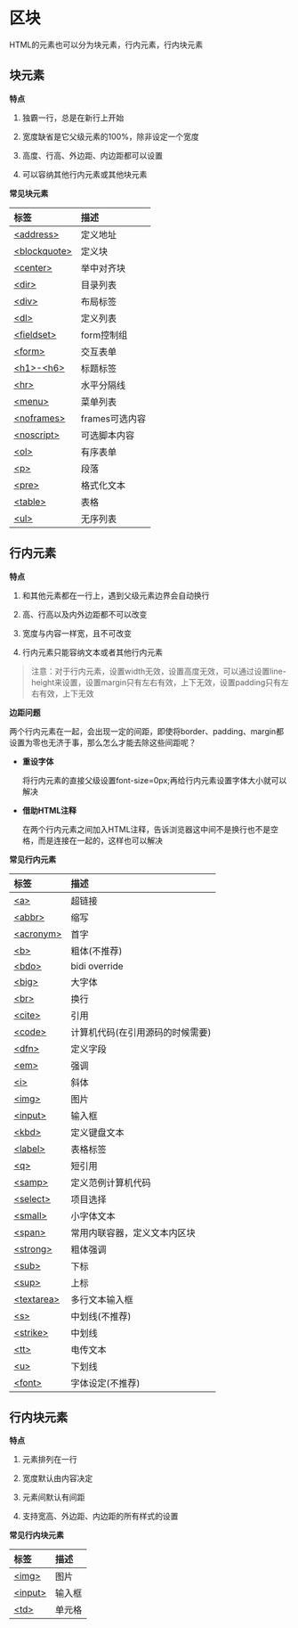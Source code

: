 # 区块

HTML的元素也可以分为块元素，行内元素，行内块元素

## 块元素

**特点**

1.  独霸一行，总是在新行上开始

2.  宽度缺省是它父级元素的100%，除非设定一个宽度

3.  高度、行高、外边距、内边距都可以设置

4.  可以容纳其他行内元素或其他块元素

**常见块元素**

|标签|描述|
|:---|:---|
|[\<address>](https://www.w3cschool.cn/htmltags/tag-address.html)|定义地址|
|[\<blockquote>](https://www.w3cschool.cn/htmltags/tag-blockquote.html)|定义块|
|[\<center>](https://www.w3cschool.cn/htmltags/tag-center.html)|举中对齐块|
|[\<dir>](https://www.w3cschool.cn/htmltags/tag-dir.html)|目录列表|
|[\<div>](https://www.w3cschool.cn/htmltags/tag-div.html)|布局标签|
|[\<dl>](https://www.w3cschool.cn/htmltags/tag-dl.html)|定义列表|
|[\<fieldset>](https://www.w3cschool.cn/htmltags/tag-fieldset.html)| form控制组|
|[\<form>](https://www.w3cschool.cn/htmltags/tag-form.html)|交互表单|
|[\<h1>-\<h6>](https://www.w3cschool.cn/htmltags/tag-hn.html)|标题标签|
|[\<hr>](https://www.w3cschool.cn/htmltags/tag-hr.html)|水平分隔线|
|[\<menu>](https://www.w3cschool.cn/htmltags/tag-menu.html)|菜单列表|
|[\<noframes>](https://www.w3cschool.cn/htmltags/tag-noframes.html)| frames可选内容|
|[\<noscript>](https://www.w3cschool.cn/htmltags/tag-noscript.html)|可选脚本内容|
|[\<ol>](https://www.w3cschool.cn/htmltags/tag-ol.html)|有序表单|
|[\<p>](https://www.w3cschool.cn/htmltags/tag-p.html)|段落|
|[\<pre>](https://www.w3cschool.cn/htmltags/tag-pre.html)|格式化文本|
|[\<table>](https://www.w3cschool.cn/htmltags/tag-table.html)|表格|
|[\<ul>](https://www.w3cschool.cn/htmltags/tag-ul.html)|无序列表|


## 行内元素

**特点**

1.  和其他元素都在一行上，遇到父级元素边界会自动换行

2.  高、行高以及内外边距都不可以改变

3.  宽度与内容一样宽，且不可改变

4.  行内元素只能容纳文本或者其他行内元素

> 注意：对于行内元素，设置width无效，设置高度无效，可以通过设置line-height来设置，设置margin只有左右有效，上下无效，设置padding只有左右有效，上下无效

**边距问题**

两个行内元素在一起，会出现一定的间距，即使将border、padding、margin都设置为零也无济于事，那么怎么才能去除这些间距呢？

* **重设字体**

  将行内元素的直接父级设置font-size=0px;再给行内元素设置字体大小就可以解决

* **借助HTML注释**

  在两个行内元素之间加入HTML注释，告诉浏览器这中间不是换行也不是空格，而是连接在一起的，这样也可以解决

**常见行内元素**

|标签|描述|
|:---|:---|
|[\<a>](https://www.w3cschool.cn/htmltags/tag-a.html)|超链接|
|[\<abbr>](https://www.w3cschool.cn/htmltags/tag-abbr.html)|缩写|
|[\<acronym>](https://www.w3cschool.cn/htmltags/tag-acronym.html)|首字|
|[\<b>](https://www.w3cschool.cn/htmltags/tag-b.html)|粗体(不推荐)|
|[\<bdo>](https://www.w3cschool.cn/htmltags/tag-bdo.html)|bidi override|
|[\<big>](https://www.w3cschool.cn/htmltags/tag-big.html)|大字体|
|[\<br>](https://www.w3cschool.cn/htmltags/tag-br.html)|换行|
|[\<cite>](https://www.w3cschool.cn/htmltags/tag-cite.html)|引用|
|[\<code>](https://www.w3cschool.cn/htmltags/tag-code.html)|计算机代码(在引用源码的时候需要)|
|[\<dfn>](https://www.w3cschool.cn/htmltags/tag-dfn.html)|定义字段|
|[\<em>](https://www.w3cschool.cn/htmltags/tag-em.html)|强调|
|[\<i>](https://www.w3cschool.cn/htmltags/tag-i.html)|斜体|
|[\<img>](https://www.w3cschool.cn/htmltags/tag-img.html)|图片|
|[\<input>](https://www.w3cschool.cn/htmltags/tag-input.html)|输入框|
|[\<kbd>](https://www.w3cschool.cn/htmltags/tag-kbd.html)|定义键盘文本|
|[\<label>](https://www.w3cschool.cn/htmltags/tag-label.html)|表格标签|
|[\<q>](https://www.w3cschool.cn/htmltags/tag-q.html)|短引用|
|[\<samp>](https://www.w3cschool.cn/htmltags/tag-samp.html)|定义范例计算机代码|
|[\<select>](https://www.w3cschool.cn/htmltags/tag-select.html)|项目选择|
|[\<small>](https://www.w3cschool.cn/htmltags/tag-small.html)|小字体文本|
|[\<span>](https://www.w3cschool.cn/htmltags/tag-span.html)|常用内联容器，定义文本内区块|
|[\<strong>](https://www.w3cschool.cn/htmltags/tag-strong.html)|粗体强调|
|[\<sub>](https://www.w3cschool.cn/htmltags/tag-sub.html)|下标|
|[\<sup>](https://www.w3cschool.cn/htmltags/tag-sup.html)|上标|
|[\<textarea>](https://www.w3cschool.cn/htmltags/tag-textarea.html)|多行文本输入框|
|[\<s>](https://www.w3cschool.cn/htmltags/tag-s.html)|中划线(不推荐)|
|[\<strike>](https://www.w3cschool.cn/htmltags/tag-strike.html)|中划线|
|[\<tt>](https://www.w3cschool.cn/htmltags/tag-tt.html)|电传文本|
|[\<u>](https://www.w3cschool.cn/htmltags/tag-u.html)|下划线|
|[\<font>](https://www.w3cschool.cn/htmltags/tag-font.html)|字体设定(不推荐)|

## 行内块元素

**特点**

1.  元素排列在一行

2.  宽度默认由内容决定

3.  元素间默认有间距

4.  支持宽高、外边距、内边距的所有样式的设置

**常见行内块元素**

|标签|描述|
|:---|:---|
|[\<img>](https://www.w3cschool.cn/htmltags/tag-img.html)|图片|
|[\<input>](https://www.w3cschool.cn/htmltags/tag-input.html)|输入框|
|[\<td>](https://www.w3cschool.cn/htmltags/tag-td.html)|单元格|
